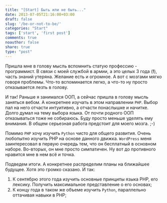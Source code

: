 ```yaml
---
title: "[Start] Быть или не быть..."
date: 2013-07-05T21:16:00+03:00
draft: false
slug: '/be-or-not-to-be/'
categories: "Start"
tags: ['start', 'first post']
comments: true
noauthor: false
share: true
type: "post"
---
```


Пришла мне в голову мысль вспомнить статую профессию - программист. В связи с моей службой в армии, а это целых 3 года (**!**), часть знаний утеряна. Желание есть и огромное. А вот с мозгами мягко говоря проблемы. Что-то вспоминается легко, а что-то ну просто отказывается лезть в голову.

И так! Раньше я занимался ООП, а сейчас пришла в голову мысль заняться вебом. А конкретнее изучать в этом направлении `PHP`. Выбор пал на него отчасти интуитивно, а отчасти понаслышке и начитке. Долго думал на тему выбора языка. От почти родного ООП отказываться тоже не собираюсь. Буду просто меньше уделять ему внимания. В общем серьезная работа предстоит для моего мозга. ;-)

Помимо `PHP` хочу изучить `Python` чисто для общего развития. Очень любопытно изучить PHP на основе данного движка. `WordPress` меня заинтересовал в первую очередь тем, что он бесплатный в основном наборе. Во-вторых, он мне просто симпатичен. Ну вот до противного нравится мне в нем всё и точка.

Подведем итоги. А конкретнее распределим планы на ближайшее будущее. Хотя это громко сказано. И так:

1. К сентябрю этого года изучить основные принципы языка PHP, его лексику. Получить максимальное представление о его основах;
2. К концу года в таком же объеме изучить `Python`, параллельно оттачивая навыки в PHP;
